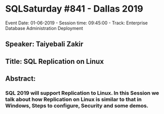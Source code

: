 # SQLSaturday #841 - Dallas 2019
Event Date: 01-06-2019 - Session time: 09:45:00 - Track: Enterprise Database Administration  Deployment
## Speaker: Taiyebali Zakir
## Title: SQL Replication on Linux
## Abstract:
### SQL 2019 will support Replication to Linux. In this Session we talk about how Replication on Linux is similar to that in Windows, Steps to configure, Security and some demos.
